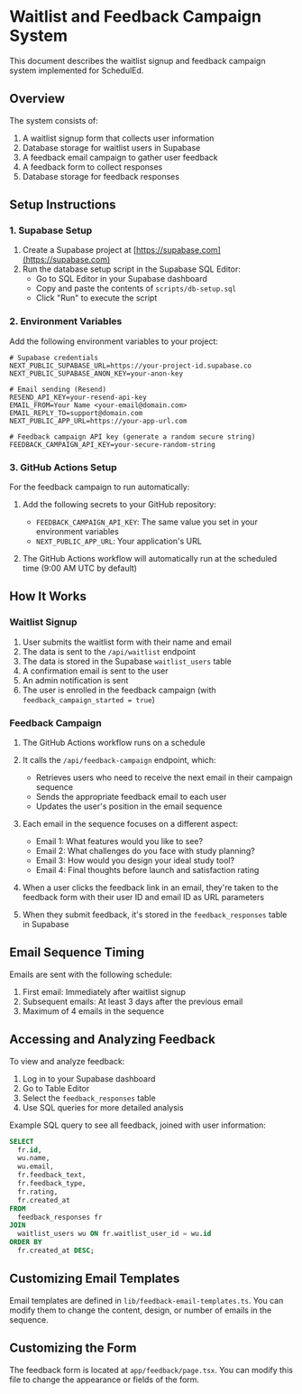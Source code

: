# Waitlist and Feedback Campaign System

This document describes the waitlist signup and feedback campaign system implemented for SchedulEd.

## Overview

The system consists of:

1. A waitlist signup form that collects user information
2. Database storage for waitlist users in Supabase
3. A feedback email campaign to gather user feedback
4. A feedback form to collect responses
5. Database storage for feedback responses

## Setup Instructions

### 1. Supabase Setup

1. Create a Supabase project at [https://supabase.com](https://supabase.com)
2. Run the database setup script in the Supabase SQL Editor:
   - Go to SQL Editor in your Supabase dashboard
   - Copy and paste the contents of `scripts/db-setup.sql`
   - Click "Run" to execute the script

### 2. Environment Variables

Add the following environment variables to your project:

```env
# Supabase credentials
NEXT_PUBLIC_SUPABASE_URL=https://your-project-id.supabase.co
NEXT_PUBLIC_SUPABASE_ANON_KEY=your-anon-key

# Email sending (Resend)
RESEND_API_KEY=your-resend-api-key
EMAIL_FROM=Your Name <your-email@domain.com>
EMAIL_REPLY_TO=support@domain.com
NEXT_PUBLIC_APP_URL=https://your-app-url.com

# Feedback campaign API key (generate a random secure string)
FEEDBACK_CAMPAIGN_API_KEY=your-secure-random-string
```

### 3. GitHub Actions Setup

For the feedback campaign to run automatically:

1. Add the following secrets to your GitHub repository:
   - `FEEDBACK_CAMPAIGN_API_KEY`: The same value you set in your environment variables
   - `NEXT_PUBLIC_APP_URL`: Your application's URL

2. The GitHub Actions workflow will automatically run at the scheduled time (9:00 AM UTC by default)

## How It Works

### Waitlist Signup

1. User submits the waitlist form with their name and email
2. The data is sent to the `/api/waitlist` endpoint
3. The data is stored in the Supabase `waitlist_users` table
4. A confirmation email is sent to the user
5. An admin notification is sent
6. The user is enrolled in the feedback campaign (with `feedback_campaign_started = true`)

### Feedback Campaign

1. The GitHub Actions workflow runs on a schedule
2. It calls the `/api/feedback-campaign` endpoint, which:
   - Retrieves users who need to receive the next email in their campaign sequence
   - Sends the appropriate feedback email to each user
   - Updates the user's position in the email sequence

3. Each email in the sequence focuses on a different aspect:
   - Email 1: What features would you like to see?
   - Email 2: What challenges do you face with study planning?
   - Email 3: How would you design your ideal study tool?
   - Email 4: Final thoughts before launch and satisfaction rating

4. When a user clicks the feedback link in an email, they're taken to the feedback form with their user ID and email ID as URL parameters
5. When they submit feedback, it's stored in the `feedback_responses` table in Supabase

## Email Sequence Timing

Emails are sent with the following schedule:

1. First email: Immediately after waitlist signup
2. Subsequent emails: At least 3 days after the previous email
3. Maximum of 4 emails in the sequence

## Accessing and Analyzing Feedback

To view and analyze feedback:

1. Log in to your Supabase dashboard
2. Go to Table Editor
3. Select the `feedback_responses` table
4. Use SQL queries for more detailed analysis

Example SQL query to see all feedback, joined with user information:

```sql
SELECT 
  fr.id,
  wu.name,
  wu.email,
  fr.feedback_text,
  fr.feedback_type,
  fr.rating,
  fr.created_at
FROM 
  feedback_responses fr
JOIN 
  waitlist_users wu ON fr.waitlist_user_id = wu.id
ORDER BY 
  fr.created_at DESC;
```

## Customizing Email Templates

Email templates are defined in `lib/feedback-email-templates.ts`. You can modify them to change the content, design, or number of emails in the sequence.

## Customizing the Form

The feedback form is located at `app/feedback/page.tsx`. You can modify this file to change the appearance or fields of the form. 